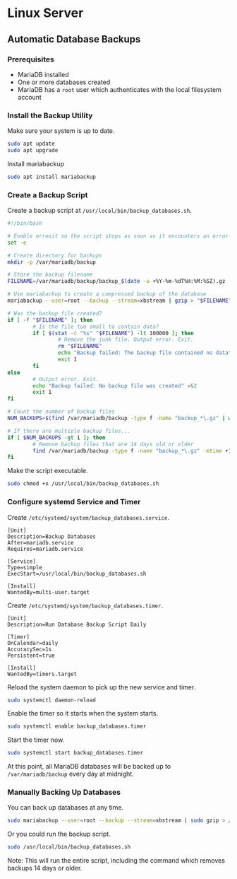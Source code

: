 # Linux Server

## Automatic Database Backups

### Prerequisites

- MariaDB installed
- One or more databases created
- MariaDB has a `root` user which authenticates with the local filesystem
  account

### Install the Backup Utility

Make sure your system is up to date.

```sh
sudo apt update
sudo apt upgrade
```

Install mariabackup

```sh
sudo apt install mariabackup
```

### Create a Backup Script

Create a backup script at `/usr/local/bin/backup_databases.sh`.

```sh
#!/bin/bash

# Enable errexit so the script stops as soon as it encounters an error
set -e

# Create directory for backups
mkdir -p /var/mariadb/backup

# Store the backup filename
FILENAME=/var/mariadb/backup/backup_$(date -u +%Y-%m-%dT%H:%M:%SZ).gz

# Use mariabackup to create a compressed backup of the database
mariabackup --user=root --backup --stream=xbstream | gzip > "$FILENAME"

# Was the backup file created?
if [ -f "$FILENAME" ]; then
        # Is the file too small to contain data?
        if [ $(stat -c "%s" "$FILENAME") -lt 100000 ]; then
                # Remove the junk file. Output error. Exit.
                rm "$FILENAME"
                echo "Backup failed: The backup file contained no data" >&2
                exit 1
        fi
else
        # Output error. Exit.
        echo "Backup failed: No backup file was created" >&2
        exit 1
fi

# Count the number of backup files
NUM_BACKUPS=$(find /var/mariadb/backup -type f -name "backup_*\.gz" | wc -l)

# If there are multiple backup files...
if [ $NUM_BACKUPS -gt 1 ]; then
        # Remove backup files that are 14 days old or older
        find /var/mariadb/backup -type f -name "backup_*\.gz" -mtime +14 -exec rm {} \;
fi
```

Make the script executable.

```sh
sudo chmod +x /usr/local/bin/backup_databases.sh
```
### Configure systemd Service and Timer

Create `/etc/systemd/system/backup_databases.service`.

```
[Unit]
Description=Backup Databases
After=mariadb.service
Requires=mariadb.service

[Service]
Type=simple
ExecStart=/usr/local/bin/backup_databases.sh

[Install]
WantedBy=multi-user.target
```

Create `/etc/systemd/system/backup_databases.timer`.

```
[Unit]
Description=Run Database Backup Script Daily

[Timer]
OnCalendar=daily
AccuracySec=1s
Persistent=true

[Install]
WantedBy=timers.target
```

Reload the system daemon to pick up the new service and timer.

```sh
sudo systemctl daemon-reload
```

Enable the timer so it starts when the system starts.

```sh
sudo systemctl enable backup_databases.timer
```

Start the timer now.

```sh
sudo systemctl start backup_databases.timer
```

At this point, all MariaDB databases will be backed up to `/var/mariadb/backup`
every day at midnight.

### Manually Backing Up Databases

You can back up databases at any time.

```sh
sudo mariabackup --user=root --backup --stream=xbstream | sudo gzip > /var/mariadb/backup/backup_$(date -u +%Y-%m-%dT%H:%M:%SZ).gz
```

Or you could run the backup script.

```sh
sudo /usr/local/bin/backup_databases.sh
```

Note: This will run the entire script, including the command which removes
backups 14 days or older.

